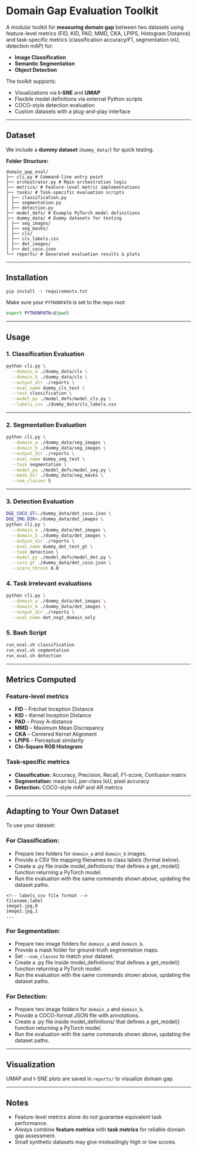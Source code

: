
# Domain Gap Evaluation Toolkit

A modular toolkit for **measuring domain gap** between two datasets using feature-level metrics (FID, KID, PAD, MMD, CKA, LPIPS, Histogram Distance) and task-specific metrics (classification accuracy/F1, segmentation IoU, detection mAP) for:
- **Image Classification**
- **Semantic Segmentation**
- **Object Detection**

The toolkit supports:
- Visualizations via **t-SNE** and **UMAP**
- Flexible model definitions via external Python scripts
- COCO-style detection evaluation
- Custom datasets with a plug-and-play interface

---

## Dataset
We include a **dummy dataset** (`dummy_data/`) for quick testing.

**Folder Structure:**
```
domain_gap_eval/
├── cli.py # Command-line entry point
├── orchestrator.py # Main orchestration logic
├── metrics/ # Feature-level metric implementations
├── tasks/ # Task-specific evaluation scripts
│ ├── classification.py
│ ├── segmentation.py
│ ├── detection.py
├── model_defs/ # Example PyTorch model definitions
├── dummy_data/ # Dummy datasets for testing
│ ├── seg_images/
│ ├── seg_masks/
│ ├── cls/
│ ├── cls_labels.csv
│ ├── det_images/
│ ├── det_coco.json
└── reports/ # Generated evaluation results & plots
```

---

## Installation

```bash
pip install -r requirements.txt
```

Make sure your `PYTHONPATH` is set to the repo root:
```bash
export PYTHONPATH=$(pwd)
```

---

## Usage

### 1. Classification Evaluation
```bash
python cli.py \
  --domain_a ./dummy_data/cls \
  --domain_b ./dummy_data/cls \
  --output_dir ./reports \
  --eval_name dummy_cls_test \
  --task classification \
  --model_py ./model_defs/model_cls.py \
  --labels_csv ./dummy_data/cls_labels.csv
```

---

### 2. Segmentation Evaluation
```bash
python cli.py \
  --domain_a ./dummy_data/seg_images \
  --domain_b ./dummy_data/seg_images \
  --output_dir ./reports \
  --eval_name dummy_seg_test \
  --task segmentation \
  --model_py ./model_defs/model_seg.py \
  --mask_dir ./dummy_data/seg_masks \
  --num_classes 5
```

---

### 3. Detection Evaluation

```bash
DGE_COCO_GT=./dummy_data/det_coco.json \
DGE_IMG_DIR=./dummy_data/det_images \
python cli.py \
  --domain_a ./dummy_data/det_images \
  --domain_b ./dummy_data/det_images \
  --output_dir ./reports \
  --eval_name dummy_det_test_gt \
  --task detection \
  --model_py ./model_defs/model_det.py \
  --coco_gt ./dummy_data/det_coco.json \
  --score_thresh 0.0
```
### 4. Task irrelevant evaluations
```bash 
python cli.py \
  --domain_a ./dummy_data/det_images \
  --domain_b ./dummy_data/det_images \
  --output_dir ./reports \
  --eval_name det_nogt_domain_only
  ```

### 5. Bash Script
```bash
run_eval.sh classification
run_eval.sh segmentation
run_eval.sh detection
```

---

## Metrics Computed

### **Feature-level metrics**
- **FID** – Fréchet Inception Distance
- **KID** – Kernel Inception Distance
- **PAD** – Proxy A-distance
- **MMD** – Maximum Mean Discrepancy
- **CKA** – Centered Kernel Alignment
- **LPIPS** – Perceptual similarity
- **Chi-Square RGB Histogram**

### **Task-specific metrics**
- **Classification:** Accuracy, Precision, Recall, F1-score, Confusion matrix
- **Segmentation:** mean IoU, per-class IoU, pixel accuracy
- **Detection:** COCO-style mAP and AR metrics

---

## Adapting to Your Own Dataset

To use your dataset:

### **For Classification:**
- Prepare two folders for `domain_a` and `domain_b` images.
- Provide a CSV file mapping filenames to class labels (format below).
- Create a .py file inside model_definitions/ that defines a get_model() function returning a PyTorch model.
- Run the evaluation with the same commands shown above, updating the dataset paths.
```python-repl
<!-- labels_csv file format -->
filename,label
image1.jpg,0
image2.jpg,1
...
```


### **For Segmentation:**
- Prepare two image folders for `domain_a` and `domain_b`.
- Provide a mask folder for ground-truth segmentation maps.
- Set `--num_classes` to match your dataset.
- Create a .py file inside model_definitions/ that defines a get_model() function returning a PyTorch model.
- Run the evaluation with the same commands shown above, updating the dataset paths.

### **For Detection:**
- Prepare two image folders for `domain_a` and `domain_b`.
- Provide a COCO-format JSON file with annotations.
- Create a .py file inside model_definitions/ that defines a get_model() function returning a PyTorch model.
- Run the evaluation with the same commands shown above, updating the dataset paths.
---

## Visualization
UMAP and t-SNE plots are saved in `reports/` to visualize domain gap.

---

## Notes
- Feature-level metrics alone do not guarantee equivalent task performance.
- Always combine **feature metrics** with **task metrics** for reliable domain gap assessment.
- Small synthetic datasets may give misleadingly high or low scores.

